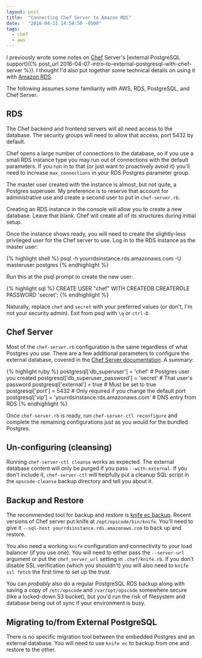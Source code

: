 ```yaml
---
layout: post
title:  "Connecting Chef Server to Amazon RDS"
date:   "2016-04-11 14:58:50 -0500"
tags:
  - chef
  - aws
---
```


I previously wrote some notes on [Chef](https://www.chef.io/) Server's 
[external PostgreSQL support]({% post_url
2016-04-07-intro-to-external-postgresql-with-chef-server %}). I thought I'd 
also put together some technical details on using it with [Amazon 
RDS](https://aws.amazon.com/rds/).

The following assumes some familiarity with AWS, RDS, PostgreSQL, and Chef
Server.

## RDS

The Chef backend and frontend servers will all need access to the database. The
security groups will need to allow that access, port 5432 by default.

Chef opens a large number of connections to the database, so if you use a small
RDS instance type you may run out of connections with the default parameters.
If you run in to that (or just want to proactively avoid it) you'll need to
increase `max_connections` in your RDS Postgres parameter group.

The master user created with the instance is almost, but not quite, a Postgres
superuser. My preference is to reserve that account for administrative use and
create a second user to put in `chef-server.rb`.

Creating an RDS instance in the console will allow you to create a new
database. Leave that blank. Chef will create all of its structures during
initial setup.

Once the instance shows ready, you will need to create the slightly-less
privileged user for the Chef server to use. Log in to the RDS instance as the
master user:

{% highlight shell %}
psql -h yourrdsinstance.rds.amazonaws.com -U masteruser postgres
{% endhighlight %}

Run this at the psql prompt to create the new user:

{% highlight sql %}
CREATE USER "chef" WITH CREATEDB CREATEROLE PASSWORD 'secret';
{% endhighlight %}

Naturally, replace `chef` and `secret` with your preferred values (or don't,
I'm not your security admin). Exit from psql with `\q` or `ctrl-D`.

## Chef Server

Most of the `chef-server.rb` configuration is the same regardless of what
Postgres you use. There are a few additional parameters to configure the
external database, covered in the [Chef Server
documentation](https://docs.chef.io/chef_server.html). A summary:

{% highlight ruby %}
postgresql['db_superuser'] = 'chef' # Postgres user you created
postgresql['db_superuser_password'] = 'secret' # That user's password
postgresql['external'] = true # Must be set to true
postgresql['port'] = 5432 # Only required if you change the default port
postgresql['vip'] = 'yourrdsinstance.rds.amazonaws.com' # DNS entry from RDS
{% endhighlight %}

Once `chef-server.rb` is ready, run `chef-server-ctl reconfigure` and complete
the remaining configurations just as you would for the bundled Postgres.

## Un-configuring (cleansing)

Running `chef-server-ctl cleanse` works as expected. The external database
content will only be purged if you pass `--with-external`. If you don't include
it, `chef-server-ctl` will helpfully put a cleanup SQL script in the
`opscode-cleanse` backup directory and tell you about it.

## Backup and Restore

The recommended tool for backup and restore is [knife ec
backup](https://github.com/chef/knife-ec-backup). Recent versions of Chef
server put knife at `/opt/opscode/bin/knife`. You'll need to give it
`--sql-host yourrdsinstance.rds.amazonaws.com` to back up and restore.

You also need a working `knife` configuration and connectivity to your load
balancer (if you use one). You will need to either pass the `--server-url`
argument or put the `chef_server_url` setting in `.chef/knife.rb`. If you don't
disable SSL verification (which you shouldn't) you will also need to `knife ssl
fetch` the first time to set up the trust.

You can *probably* also do a regular PostgreSQL RDS backup along with saving a
copy of `/etc/opscode` and `/var/opt/opscode` somewhere secure (like a
locked-down S3 bucket), but you'd run the risk of filesystem and database being
out of sync if your environment is busy.

## Migrating to/from External PostgreSQL

There is no specific migration tool between the embedded Postgres and an
external database. You will need to use `knife ec` to backup from one and
restore to the other.


